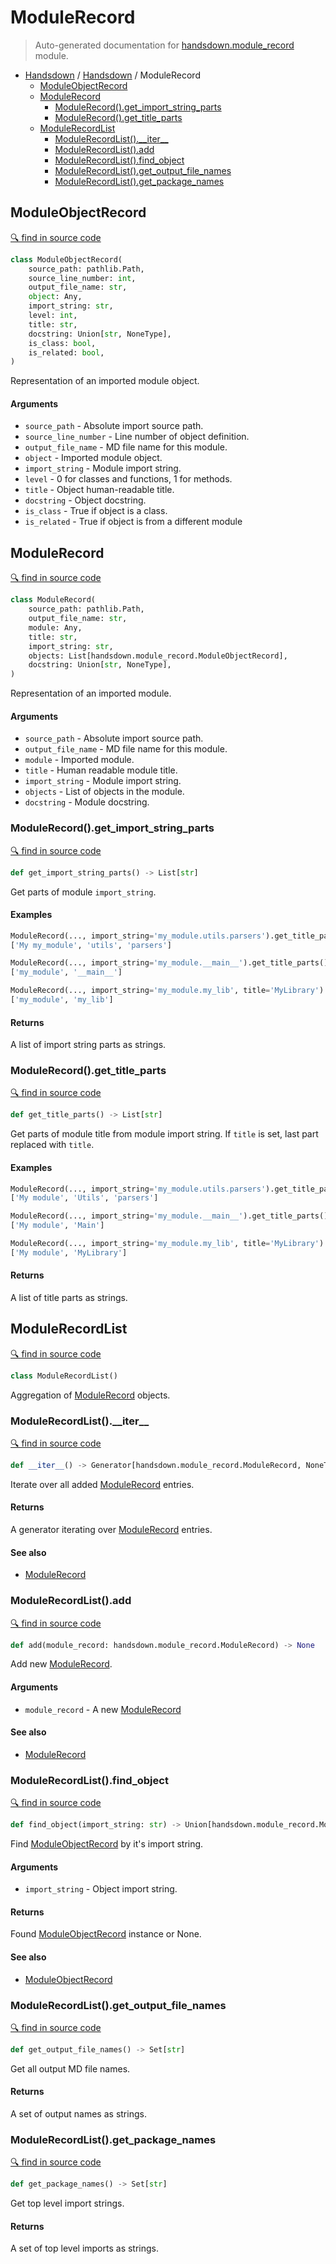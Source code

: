 # ModuleRecord

> Auto-generated documentation for [handsdown.module_record](../handsdown/module_record.py) module.

- [Handsdown](./README.md#handsdown) / [Handsdown](./handsdown_index.md#handsdown) / ModuleRecord
  - [ModuleObjectRecord](#moduleobjectrecord)
  - [ModuleRecord](#modulerecord)
    - [ModuleRecord().get_import_string_parts](#modulerecordget_import_string_parts)
    - [ModuleRecord().get_title_parts](#modulerecordget_title_parts)
  - [ModuleRecordList](#modulerecordlist)
    - [ModuleRecordList().\_\_iter\_\_](#modulerecordlist__iter__)
    - [ModuleRecordList().add](#modulerecordlistadd)
    - [ModuleRecordList().find_object](#modulerecordlistfind_object)
    - [ModuleRecordList().get_output_file_names](#modulerecordlistget_output_file_names)
    - [ModuleRecordList().get_package_names](#modulerecordlistget_package_names)

## ModuleObjectRecord

[🔍 find in source code](../handsdown/module_record.py#L9)

```python
class ModuleObjectRecord(
    source_path: pathlib.Path,
    source_line_number: int,
    output_file_name: str,
    object: Any,
    import_string: str,
    level: int,
    title: str,
    docstring: Union[str, NoneType],
    is_class: bool,
    is_related: bool,
)
```

Representation of an imported module object.

#### Arguments

- `source_path` - Absolute import source path.
- `source_line_number` - Line number of object definition.
- `output_file_name` - MD file name for this module.
- `object` - Imported module object.
- `import_string` - Module import string.
- `level` - 0 for classes and functions, 1 for methods.
- `title` - Object human-readable title.
- `docstring` - Object docstring.
- `is_class` - True if object is a class.
- `is_related` - True if object is from a different module

## ModuleRecord

[🔍 find in source code](../handsdown/module_record.py#L39)

```python
class ModuleRecord(
    source_path: pathlib.Path,
    output_file_name: str,
    module: Any,
    title: str,
    import_string: str,
    objects: List[handsdown.module_record.ModuleObjectRecord],
    docstring: Union[str, NoneType],
)
```

Representation of an imported module.

#### Arguments

- `source_path` - Absolute import source path.
- `output_file_name` - MD file name for this module.
- `module` - Imported module.
- `title` - Human readable module title.
- `import_string` - Module import string.
- `objects` - List of objects in the module.
- `docstring` - Module docstring.

### ModuleRecord().get_import_string_parts

[🔍 find in source code](../handsdown/module_record.py#L61)

```python
def get_import_string_parts() -> List[str]
```

Get parts of module `import_string`.

#### Examples

```python
ModuleRecord(..., import_string='my_module.utils.parsers').get_title_parts()
['My my_module', 'utils', 'parsers']

ModuleRecord(..., import_string='my_module.__main__').get_title_parts()
['my_module', '__main__']

ModuleRecord(..., import_string='my_module.my_lib', title='MyLibrary').get_title_parts()
['my_module', 'my_lib']
```

#### Returns

A list of import string parts as strings.

### ModuleRecord().get_title_parts

[🔍 find in source code](../handsdown/module_record.py#L81)

```python
def get_title_parts() -> List[str]
```

Get parts of module title from module import string.
If `title` is set, last part replaced with `title`.

#### Examples

```python
ModuleRecord(..., import_string='my_module.utils.parsers').get_title_parts()
['My module', 'Utils', 'parsers']

ModuleRecord(..., import_string='my_module.__main__').get_title_parts()
['My module', 'Main']

ModuleRecord(..., import_string='my_module.my_lib', title='MyLibrary').get_title_parts()
['My module', 'MyLibrary']
```

#### Returns

A list of title parts as strings.

## ModuleRecordList

[🔍 find in source code](../handsdown/module_record.py#L112)

```python
class ModuleRecordList()
```

Aggregation of [ModuleRecord](#modulerecord) objects.

### ModuleRecordList().\_\_iter\_\_

[🔍 find in source code](../handsdown/module_record.py#L164)

```python
def __iter__() -> Generator[handsdown.module_record.ModuleRecord, NoneType, NoneType]
```

Iterate over all added [ModuleRecord](#modulerecord) entries.

#### Returns

A generator iterating over [ModuleRecord](#modulerecord) entries.

#### See also

- [ModuleRecord](./docs#modulerecord)

### ModuleRecordList().add

[🔍 find in source code](../handsdown/module_record.py#L151)

```python
def add(module_record: handsdown.module_record.ModuleRecord) -> None
```

Add new [ModuleRecord](#modulerecord).

#### Arguments

- `module_record` - A new [ModuleRecord](#modulerecord)

#### See also

- [ModuleRecord](./docs#modulerecord)

### ModuleRecordList().find_object

[🔍 find in source code](../handsdown/module_record.py#L121)

```python
def find_object(import_string: str) -> Union[handsdown.module_record.ModuleObjectRecord, NoneType]
```

Find [ModuleObjectRecord](#moduleobjectrecord) by it's import string.

#### Arguments

- `import_string` - Object import string.

#### Returns

Found [ModuleObjectRecord](#moduleobjectrecord) instance or None.

#### See also

- [ModuleObjectRecord](./docs#moduleobjectrecord)

### ModuleRecordList().get_output_file_names

[🔍 find in source code](../handsdown/module_record.py#L133)

```python
def get_output_file_names() -> Set[str]
```

Get all output MD file names.

#### Returns

A set of output names as strings.

### ModuleRecordList().get_package_names

[🔍 find in source code](../handsdown/module_record.py#L142)

```python
def get_package_names() -> Set[str]
```

Get top level import strings.

#### Returns

A set of top level imports as strings.
